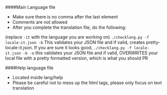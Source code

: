 ####Main Language file
* Make sure there is no comma after the last element
* Comments are not allowed
* After you complete the translation file, do the following:

(replace ``-it`` with the language you are working on)
``
./checklang.py -f locale-it.json -b
``
This validates your JSON file and if valid, creates pretty-locale-it.json. If you are sure it looks good,
``
./checklang.py -f locale-it.json -b -o
``
this validates your JSON file and if valid, OVERWRITES your local file with a pretty formatted version, which is what you should PR


####Help language file
* Located inside lang/help
* Please be careful not to mess up the html tags, please only focus on text translation


